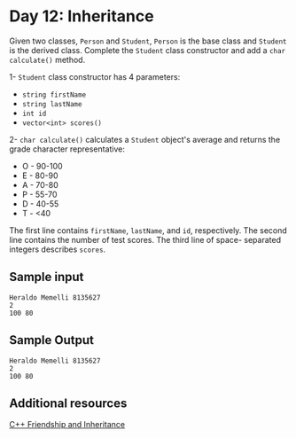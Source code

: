 # Day 12: Inheritance

Given two classes, `Person` and `Student`, `Person` is the base class and
`Student` is the derived class. Complete the `Student` class constructor and
add a `char calculate()` method.

1- `Student` class constructor has 4 parameters:

+ `string firstName`
+ `string lastName`
+ `int id`
+ `vector<int> scores()`

2- `char calculate()` calculates a `Student` object's average and returns the
 grade character representative:

+ O - 90-100
+ E - 80-90
+ A - 70-80
+ P - 55-70
+ D - 40-55
+ T - <40

The first line contains `firstName`, `lastName`, and `id`, respectively. The
second line contains the number of test scores. The third line of space-
separated integers describes `scores`.

## Sample input

    Heraldo Memelli 8135627
    2
    100 80

## Sample Output

    Heraldo Memelli 8135627
    2
    100 80

## Additional resources

[C++ Friendship and
Inheritance](http://www.cplusplus.com/doc/tutorial/inheritance/)

